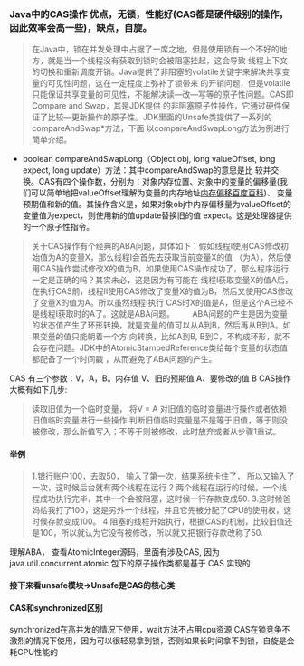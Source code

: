 ### Java中的CAS操作  优点，无锁，性能好(CAS都是硬件级别的操作，因此效率会高一些)，缺点，自旋。
 >在Java中，锁在并发处理中占据了一席之地，但是使用锁有一个不好的地方，就是当一个线程没有获取到锁时会被阻塞挂起，这会导致
 线程上下文的切换和重新调度开销。Java提供了非阻塞的volatile关键字来解决共享变量的可见性问题，这在一定程度上弥补了锁带来
 的开销问题，但是volatile只能保证共享变量的可见性，不能解决读—改—写等的原子性问题。CAS即Compare and Swap，其是JDK提供
 的非阻塞原子性操作，它通过硬件保证了比较—更新操作的原子性。JDK里面的Unsafe类提供了一系列的compareAndSwap*方法，下面
 以compareAndSwapLong方法为例进行简单介绍。
+ boolean compareAndSwapLong（Object obj, long valueOffset, long expect, long update）方法：其中compareAndSwap的意思是比
较并交换。CAS有四个操作数，分别为：对象内存位置、对象中的变量的偏移量(我们可以简单地把valueOffset理解为变量的内存地址[内存偏移百度百科](https://baike.baidu.com/item/%E5%81%8F%E7%A7%BB%E5%9C%B0%E5%9D%80/3108819?fr=aladdin))、
变量预期值和新的值。其操作含义是，如果对象obj中内存偏移量为valueOffset的变量值为expect，则使用新的值update替换旧的值
expect。这是处理器提供的一个原子性指令。
>关于CAS操作有个经典的ABA问题，具体如下：假如线程I使用CAS修改初始值为A的变量X，那么线程I会首先去获取当前变量X的值
（为A），然后使用CAS操作尝试修改X的值为B，如果使用CAS操作成功了，那么程序运行一定是正确的吗？其实未必，这是因为有可能在
线程I获取变量X的值A后，在执行CAS前，线程II使用CAS修改了变量X的值为B，然后又使用CAS修改了变量X的值为A。所以虽然线程I执行
CAS时X的值是A，但是这个A已经不是线程I获取时的A了。这就是ABA问题。
       ABA问题的产生是因为变量的状态值产生了环形转换，就是变量的值可以从A到B，然后再从B到A。如果变量的值只能朝着一个方
向转换，比如A到B, B到C，不构成环形，就不会存在问题。JDK中的AtomicStampedReference类给每个变量的状态值都配备了一个时间戳
，从而避免了ABA问题的产生。

CAS 有三个参数：V，A，B。内存值 V、旧的预期值 A、要修改的值 B
CAS操作大概有如下几步:

>读取旧值为一个临时变量， 将V = A
对旧值的临时变量进行操作或者依赖旧值临时变量进行一些操作
判断旧值临时变量是不是等于旧值，等于则没被修改，那么新值写入；不等于则被修改，此时放弃或者从步骤1重试。

#### 举例
> 1.银行账户100，去取50， 输入了第一次，结果系统卡住了， 所以又输入了一次，这时候后台就有两个线程在运行
> 2.两个线程在运行的时候，一个线程成功执行完毕，其中一个会被阻塞，这时候一行存款变成50.
> 3.这时候爸妈给我打了100，这是另外一个线程，并且它先被分配了CPU的使用权，这时候存款变成100。
> 4.阻塞的线程开始执行，根据CAS的机制，比较旧值还是100，所以就认为它没有被修改，所以就又把银行存款改称了50. 

理解ABA， 查看AtomicInteger源码，里面有涉及CAS, 因为java.util.concurrent.atomic 包下的原子操作类都是基于 CAS 实现的

#### 接下来看unsafe模块->Unsafe是CAS的核心类  


#### CAS和synchronized区别
synchronized在高并发的情况下使用，wait方法不占用cpu资源
CAS在锁竞争不激烈的情况下使用，因为可以很轻易拿到锁，否则如果长时间拿不到锁，自旋是会耗CPU性能的



